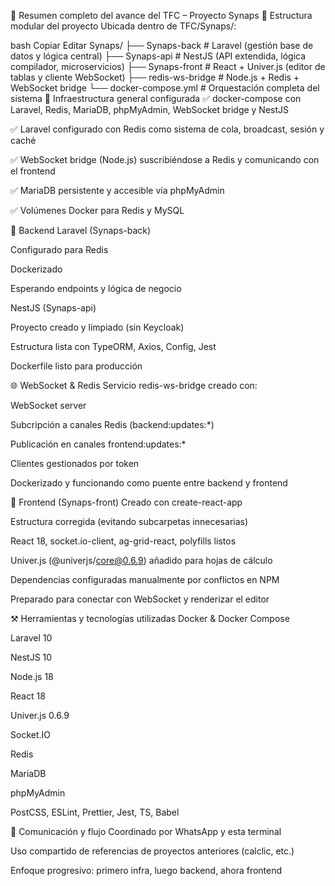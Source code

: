 🧠 Resumen completo del avance del TFC – Proyecto Synaps
📁 Estructura modular del proyecto
Ubicada dentro de TFC/Synaps/:

bash
Copiar
Editar
Synaps/
├── Synaps-back         # Laravel (gestión base de datos y lógica central)
├── Synaps-api          # NestJS (API extendida, lógica compilador, microservicios)
├── Synaps-front        # React + Univer.js (editor de tablas y cliente WebSocket)
├── redis-ws-bridge     # Node.js + Redis + WebSocket bridge
└── docker-compose.yml  # Orquestación completa del sistema
🔧 Infraestructura general configurada
✅ docker-compose con Laravel, Redis, MariaDB, phpMyAdmin, WebSocket bridge y NestJS

✅ Laravel configurado con Redis como sistema de cola, broadcast, sesión y caché

✅ WebSocket bridge (Node.js) suscribiéndose a Redis y comunicando con el frontend

✅ MariaDB persistente y accesible vía phpMyAdmin

✅ Volúmenes Docker para Redis y MySQL

🧱 Backend
Laravel (Synaps-back)

Configurado para Redis

Dockerizado

Esperando endpoints y lógica de negocio

NestJS (Synaps-api)

Proyecto creado y limpiado (sin Keycloak)

Estructura lista con TypeORM, Axios, Config, Jest

Dockerfile listo para producción

🌐 WebSocket & Redis
Servicio redis-ws-bridge creado con:

WebSocket server

Subcripción a canales Redis (backend:updates:*)

Publicación en canales frontend:updates:*

Clientes gestionados por token

Dockerizado y funcionando como puente entre backend y frontend

🎨 Frontend (Synaps-front)
Creado con create-react-app

Estructura corregida (evitando subcarpetas innecesarias)

React 18, socket.io-client, ag-grid-react, polyfills listos

Univer.js (@univerjs/core@0.6.9) añadido para hojas de cálculo

Dependencias configuradas manualmente por conflictos en NPM

Preparado para conectar con WebSocket y renderizar el editor

⚒️ Herramientas y tecnologías utilizadas
Docker & Docker Compose

Laravel 10

NestJS 10

Node.js 18

React 18

Univer.js 0.6.9

Socket.IO

Redis

MariaDB

phpMyAdmin

PostCSS, ESLint, Prettier, Jest, TS, Babel

💬 Comunicación y flujo
Coordinado por WhatsApp y esta terminal

Uso compartido de referencias de proyectos anteriores (calclic, etc.)

Enfoque progresivo: primero infra, luego backend, ahora frontend